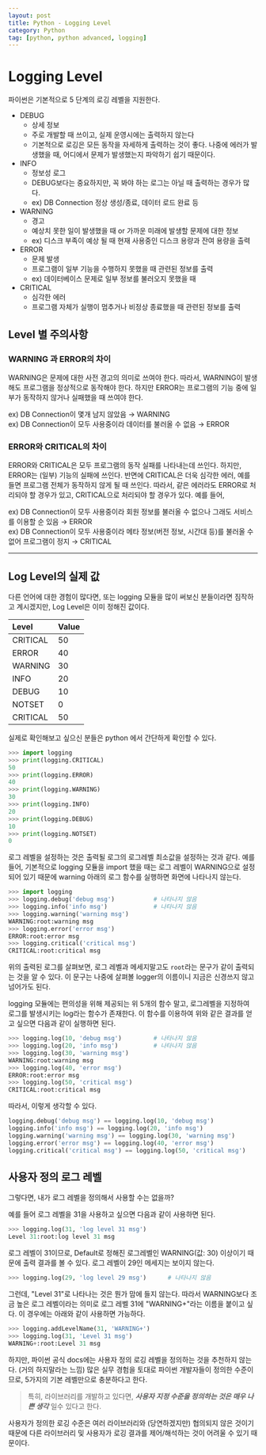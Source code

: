 ```yaml
---
layout: post
title: Python - Logging Level
category: Python
tag: [python, python advanced, logging]
---
```


# Logging Level
파이썬은 기본적으로 5 단계의 로깅 레벨을 지원한다.

* DEBUG
  * 상세 정보
  * 주로 개발할 때 쓰이고, 실제 운영시에는 출력하지 않는다
  * 기본적으로 로깅은 모든 동작을 자세하게 출력하는 것이 좋다. 나중에 에러가 발생했을 때, 어디에서 문제가 발생했는지 파악하기 쉽기 때문이다.
* INFO
  * 정보성 로그
  * DEBUG보다는 중요하지만, 꼭 봐야 하는 로그는 아닐 때 출력하는 경우가 많다.
  * ex) DB Connection 정상 생성/종료, 데이터 로드 완료 등
* WARNING
  * 경고
  * 예상치 못한 일이 발생했을 때 or 가까운 미래에 발생할 문제에 대한 정보
  * ex) 디스크 부족이 예상 될 때 현재 사용중인 디스크 용량과 잔여 용량을 출력
* ERROR
  * 문제 발생
  * 프로그램이 일부 기능을 수행하지 못했을 때 관련된 정보를 출력
  * ex) 데이터베이스 문제로 일부 정보를 불러오지 못했을 때
* CRITICAL
  * 심각한 에러
  * 프로그램 자체가 실행이 멈추거나 비정상 종료했을 때 관련된 정보를 출력

## Level 별 주의사항
### WARNING 과 ERROR의 차이

WARNING은 문제에 대한 사전 경고의 의미로 쓰여야 한다. 따라서, WARNING이 발생해도 프로그램을 정상적으로 동작해야 한다. 하지만 ERROR는 프로그램의 기능 중에 일부가 동작하지 않거나 실패했을 때 쓰여야 한다.

ex) DB Connection이 몇개 남지 않았음 → WARNING  
ex) DB Connection이 모두 사용중이라 데이터를 불러올 수 없음 → ERROR

### ERROR와 CRITICAL의 차이

ERROR와 CRITICAL은 모두 프로그램의 동작 실패를 나타내는데 쓰인다. 하지만, ERROR는 (일부) 기능의 실패에 쓰인다. 반면에 CRITICAL은 더욱 심각한 에러, 예를 들면 프로그램 전체가 동작하지 않게 될 때 쓰인다. 따라서, 같은 에러라도 ERROR로 처리되야 할 경우가 있고, CRITICAL으로 처리되야 할 경우가 있다. 예를 들어,

ex) DB Connection이 모두 사용중이라 회원 정보를 불러올 수 없으나 그래도 서비스를 이용할 순 있음 → ERROR  
ex) DB Connection이 모두 사용중이라 메타 정보(버전 정보, 시간대 등)를 불러올 수 없어 프로그램이 정지 → CRITICAL

---

## Log Level의 실제 값

다른 언어에 대한 경험이 많다면, 또는 logging 모듈을 많이 써보신 분들이라면 짐작하고 계시겠지만, Log Level은 이미 정해진 값이다.

| Level    | Value |
| :------- | :---- |
| CRITICAL | 50    |
| ERROR    | 40    |
| WARNING  | 30    |
| INFO     | 20    |
| DEBUG    | 10    |
| NOTSET   | 0     |
| CRITICAL | 50    |

실제로 확인해보고 싶으신 분들은 python 에서 간단하게 확인할 수 있다.

```python
>>> import logging
>>> print(logging.CRITICAL)
50
>>> print(logging.ERROR)
40
>>> print(logging.WARNING)
30
>>> print(logging.INFO)
20
>>> print(logging.DEBUG)
10
>>> print(logging.NOTSET)
0
```

로그 레벨을 설정하는 것은 출력될 로그의 로그레벨 최소값을 설정하는 것과 같다. 예를 들어, 기본적으로 logging 모듈을 import 했을 때는 로그 레벨이 WARNING으로 설정되어 있기 때문에 warning 아래의 로그 함수를 실행하면 화면에 나타나지 않는다.

```python
>>> import logging
>>> logging.debug('debug msg')           # 나타나지 않음
>>> logging.info('info msg')             # 나타나지 않음
>>> logging.warning('warning msg')
WARNING:root:warning msg
>>> logging.error('error msg')
ERROR:root:error msg
>>> logging.critical('critical msg')
CRITICAL:root:critical msg
```

위의 출력된 로그를 살펴보면, 로그 레벨과 메세지말고도 `root`라는 문구가 같이 출력되는 것을 알 수 있다. 이 문구는 나중에 살펴볼 logger의 이름이니 지금은 신경쓰지 않고 넘어가도 된다.

logging 모듈에는 편의성을 위해 제공되는 위 5개의 함수 말고, 로그레벨을 지정하여 로그를 발생시키는 log라는 함수가 존재한다. 이 함수를 이용하여 위와 같은 결과를 얻고 싶으면 다음과 같이 실행하면 된다.

```python
>>> logging.log(10, 'debug msg')         # 나타나지 않음
>>> logging.log(20, 'info msg')          # 나타나지 않음
>>> logging.log(30, 'warning msg')
WARNING:root:warning msg
>>> logging.log(40, 'error msg')
ERROR:root:error msg
>>> logging.log(50, 'critical msg')
CRITICAL:root:critical msg
```

따라서, 이렇게 생각할 수 있다.

```python
logging.debug('debug msg') == logging.log(10, 'debug msg')
logging.info('info msg') == logging.log(20, 'info msg')
logging.warning('warning msg') == logging.log(30, 'warning msg')
logging.error('error msg') == logging.log(40, 'error msg')
logging.critical('critical msg') == logging.log(50, 'critical msg')
```

## 사용자 정의 로그 레벨

그렇다면, 내가 로그 레벨을 정의해서 사용할 수는 없을까?

예를 들어 로그 레벨을 31을 사용하고 싶으면 다음과 같이 사용하면 된다.

```python
>>> logging.log(31, 'log level 31 msg')
Level 31:root:log level 31 msg
```

로그 레벨이 31이므로, Default로 정해진 로그레벨인 WARNING(값: 30) 이상이기 때문에 출력 결과를 볼 수 있다. 로그 레벨이 29인 메세지는 보이지 않는다.

```python
>>> logging.log(29, 'log level 29 msg')      # 나타나지 않음
```

그런데, "Level 31"로 나타나는 것은 뭔가 맘에 들지 않는다. 따라서 WARNING보다 조금 높은 로그 레벨이라는 의미로 로그 레벨 31에 "WARNING+"라는 이름을 붙이고 싶다. 이 경우에는 아래와 같이 사용하면 가능하다.

```python
>>> logging.addLevelName(31, 'WARNING+')
>>> logging.log(31, 'Level 31 msg')
WARNING+:root:Level 31 msg
```

하지만, 파이썬 공식 docs에는 사용자 정의 로깅 레벨을 정의하는 것을 추천하지 않는다. (거의 하지말라는 느낌) 많은 실무 경험을 토대로 파이썬 개발자들이 정의한 수준이므로, 5가지의 기본 레벨만으로 충분하다고 한다.

> 특히, 라이브러리를 개발하고 있다면, ***사용자 지정 수준을 정의하는 것은 매우 나쁜 생각*** 일수 있다고 한다.

사용자가 정의한 로깅 수준은 여러 라이브러리와 (당연하겠지만) 협의되지 않은 것이기 때문에 다른 라이브러리 및 사용자가 로깅 결과를 제어/해석하는 것이 어려울 수 있기 때문이다.
